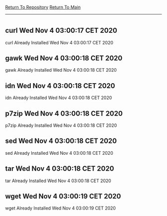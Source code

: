 [Return To Repository](https://github.com/bast69/piholeparser/)
[Return To Main](https://github.com/bast69/piholeparser/blob/master/RecentRunLogs/Mainlog.md)
____________________________________
# 
## curl Wed Nov  4 03:00:17 CET 2020
curl Already Installed Wed Nov  4 03:00:17 CET 2020
## gawk Wed Nov  4 03:00:18 CET 2020
gawk Already Installed Wed Nov  4 03:00:18 CET 2020
## idn Wed Nov  4 03:00:18 CET 2020
idn Already Installed Wed Nov  4 03:00:18 CET 2020
## p7zip Wed Nov  4 03:00:18 CET 2020
p7zip Already Installed Wed Nov  4 03:00:18 CET 2020
## sed Wed Nov  4 03:00:18 CET 2020
sed Already Installed Wed Nov  4 03:00:18 CET 2020
## tar Wed Nov  4 03:00:18 CET 2020
tar Already Installed Wed Nov  4 03:00:18 CET 2020
## wget Wed Nov  4 03:00:19 CET 2020
wget Already Installed Wed Nov  4 03:00:19 CET 2020
